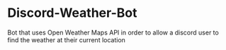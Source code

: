 ﻿# Discord-Weather-Bot
 Bot that uses Open Weather Maps API in order to allow a discord user to find the weather at their current location 
